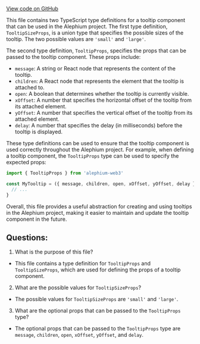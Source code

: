 [View code on GitHub](https://github.com/alephium/alephium-web3/packages/web3-react/src/components/Common/Tooltip/types.ts)

This file contains two TypeScript type definitions for a tooltip component that can be used in the Alephium project. The first type definition, `TooltipSizeProps`, is a union type that specifies the possible sizes of the tooltip. The two possible values are `'small'` and `'large'`. 

The second type definition, `TooltipProps`, specifies the props that can be passed to the tooltip component. These props include:

- `message`: A string or React node that represents the content of the tooltip.
- `children`: A React node that represents the element that the tooltip is attached to.
- `open`: A boolean that determines whether the tooltip is currently visible.
- `xOffset`: A number that specifies the horizontal offset of the tooltip from its attached element.
- `yOffset`: A number that specifies the vertical offset of the tooltip from its attached element.
- `delay`: A number that specifies the delay (in milliseconds) before the tooltip is displayed.

These type definitions can be used to ensure that the tooltip component is used correctly throughout the Alephium project. For example, when defining a tooltip component, the `TooltipProps` type can be used to specify the expected props:

```typescript
import { TooltipProps } from 'alephium-web3'

const MyTooltip = ({ message, children, open, xOffset, yOffset, delay }: TooltipProps) => {
  // ...
}
```

Overall, this file provides a useful abstraction for creating and using tooltips in the Alephium project, making it easier to maintain and update the tooltip component in the future.
## Questions: 
 1. What is the purpose of this file?
- This file contains a type definition for `TooltipProps` and `TooltipSizeProps`, which are used for defining the props of a tooltip component.

2. What are the possible values for `TooltipSizeProps`?
- The possible values for `TooltipSizeProps` are `'small'` and `'large'`.

3. What are the optional props that can be passed to the `TooltipProps` type?
- The optional props that can be passed to the `TooltipProps` type are `message`, `children`, `open`, `xOffset`, `yOffset`, and `delay`.